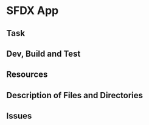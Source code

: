 # SFDX  App

## Task

## Dev, Build and Test


## Resources


## Description of Files and Directories


## Issues



